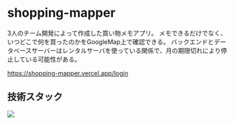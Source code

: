 # shopping-mapper

3人のチーム開発によって作成した買い物メモアプリ。
メモできるだけでなく、いつどこで何を買ったのかをGoogleMap上で確認できる。
バックエンドとデータベースサーバーはレンタルサーバを使っている関係で、月の期限切れにより停止している可能性がある。

https://shopping-mapper.vercel.app/login

## 技術スタック
<img src="https://skillicons.dev/icons?i=ts,react,vite,python,fastapi,supabase,vercel" />
